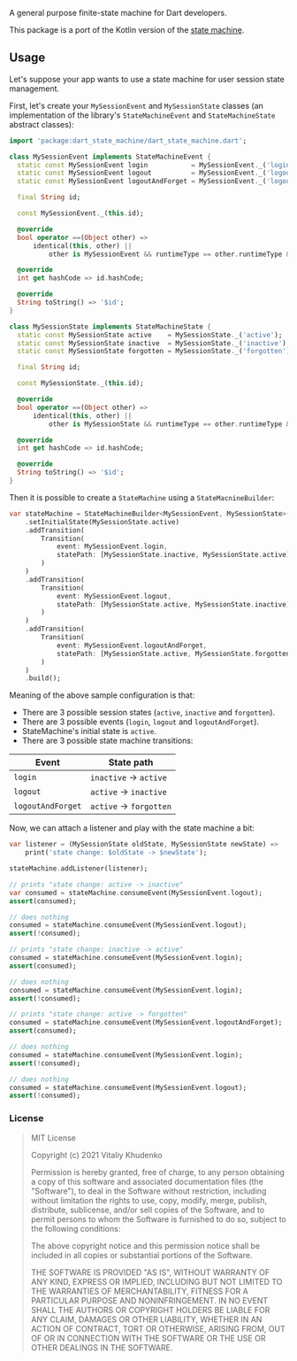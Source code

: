 A general purpose finite-state machine for Dart developers.

This package is a port of the Kotlin version of the [state machine][kotlin-state-machine].

## Usage

Let's suppose your app wants to use a state machine for user session state management.

First, let's create your `MySessionEvent` and `MySessionState` classes (an implementation of the
library's `StateMachineEvent` and `StateMachineState` abstract classes):

```dart
import 'package:dart_state_machine/dart_state_machine.dart';

class MySessionEvent implements StateMachineEvent {
  static const MySessionEvent login           = MySessionEvent._('login');
  static const MySessionEvent logout          = MySessionEvent._('logout');
  static const MySessionEvent logoutAndForget = MySessionEvent._('logout_and_forget');

  final String id;

  const MySessionEvent._(this.id);

  @override
  bool operator ==(Object other) =>
      identical(this, other) || 
          other is MySessionEvent && runtimeType == other.runtimeType && id == other.id;

  @override
  int get hashCode => id.hashCode;

  @override
  String toString() => '$id';
}

class MySessionState implements StateMachineState {
  static const MySessionState active    = MySessionState._('active');
  static const MySessionState inactive  = MySessionState._('inactive');
  static const MySessionState forgotten = MySessionState._('forgotten');

  final String id;

  const MySessionState._(this.id);

  @override
  bool operator ==(Object other) =>
      identical(this, other) || 
          other is MySessionState && runtimeType == other.runtimeType && id == other.id;

  @override
  int get hashCode => id.hashCode;

  @override
  String toString() => '$id';
}
```

Then it is possible to create a `StateMachine` using a `StateMacnineBuilder`:

```dart
var stateMachine = StateMachineBuilder<MySessionEvent, MySessionState>()
    .setInitialState(MySessionState.active)
    .addTransition(
        Transition(
            event: MySessionEvent.login,
            statePath: [MySessionState.inactive, MySessionState.active]
        )
    )
    .addTransition(
        Transition(
            event: MySessionEvent.logout,
            statePath: [MySessionState.active, MySessionState.inactive]
        )
    )
    .addTransition(
        Transition(
            event: MySessionEvent.logoutAndForget,
            statePath: [MySessionState.active, MySessionState.forgotten]
        )
    )
    .build();
```

Meaning of the above sample configuration is that:
* There are 3 possible session states (`active`, `inactive` and `forgotten`).
* There are 3 possible events (`login`, `logout` and `logoutAndForget`).
* StateMachine's initial state is `active`.
* There are 3 possible state machine transitions:

|Event            |State path              |
|-----------------|------------------------|
|`login`          |`inactive` -> `active`  |
|`logout`         |`active` -> `inactive`  |
|`logoutAndForget`|`active` -> `forgotten` |

Now, we can attach a listener and play with the state machine a bit:

```dart
var listener = (MySessionState oldState, MySessionState newState) => 
    print('state change: $oldState -> $newState');

stateMachine.addListener(listener);

// prints "state change: active -> inactive"
var consumed = stateMachine.consumeEvent(MySessionEvent.logout);
assert(consumed);

// does nothing
consumed = stateMachine.consumeEvent(MySessionEvent.logout);
assert(!consumed);

// prints "state change: inactive -> active"
consumed = stateMachine.consumeEvent(MySessionEvent.login);
assert(consumed);

// does nothing
consumed = stateMachine.consumeEvent(MySessionEvent.login);
assert(!consumed);

// prints "state change: active -> forgotten"
consumed = stateMachine.consumeEvent(MySessionEvent.logoutAndForget);
assert(consumed);

// does nothing
consumed = stateMachine.consumeEvent(MySessionEvent.login);
assert(!consumed);

// does nothing
consumed = stateMachine.consumeEvent(MySessionEvent.logout);
assert(!consumed);
```

### License

> MIT License
>
> Copyright (c) 2021 Vitaliy Khudenko
>
> Permission is hereby granted, free of charge, to any person obtaining a copy
> of this software and associated documentation files (the "Software"), to deal
> in the Software without restriction, including without limitation the rights
> to use, copy, modify, merge, publish, distribute, sublicense, and/or sell
> copies of the Software, and to permit persons to whom the Software is
> furnished to do so, subject to the following conditions:
>
> The above copyright notice and this permission notice shall be included in all
> copies or substantial portions of the Software.
>
> THE SOFTWARE IS PROVIDED "AS IS", WITHOUT WARRANTY OF ANY KIND, EXPRESS OR
> IMPLIED, INCLUDING BUT NOT LIMITED TO THE WARRANTIES OF MERCHANTABILITY,
> FITNESS FOR A PARTICULAR PURPOSE AND NONINFRINGEMENT. IN NO EVENT SHALL THE
> AUTHORS OR COPYRIGHT HOLDERS BE LIABLE FOR ANY CLAIM, DAMAGES OR OTHER
> LIABILITY, WHETHER IN AN ACTION OF CONTRACT, TORT OR OTHERWISE, ARISING FROM,
> OUT OF OR IN CONNECTION WITH THE SOFTWARE OR THE USE OR OTHER DEALINGS IN THE
> SOFTWARE.

[kotlin-state-machine]: https://github.com/vitkhudenko/state_machine
